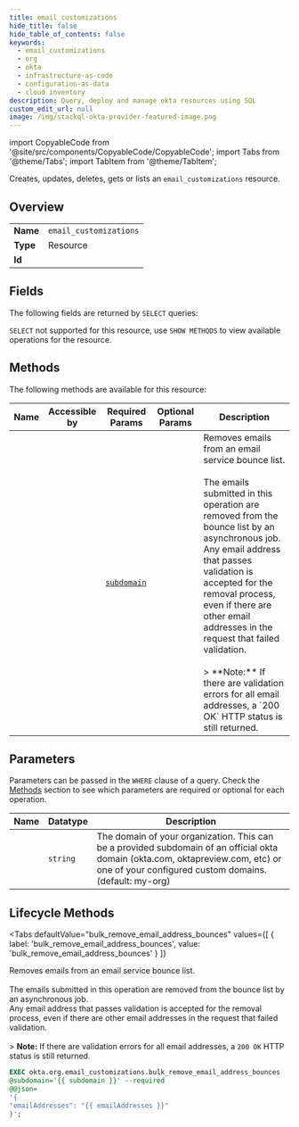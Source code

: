 ```yaml
--- 
title: email_customizations
hide_title: false
hide_table_of_contents: false
keywords:
  - email_customizations
  - org
  - okta
  - infrastructure-as-code
  - configuration-as-data
  - cloud inventory
description: Query, deploy and manage okta resources using SQL
custom_edit_url: null
image: /img/stackql-okta-provider-featured-image.png
---
```


import CopyableCode from '@site/src/components/CopyableCode/CopyableCode';
import Tabs from '@theme/Tabs';
import TabItem from '@theme/TabItem';

Creates, updates, deletes, gets or lists an <code>email_customizations</code> resource.

## Overview
<table><tbody>
<tr><td><b>Name</b></td><td><code>email_customizations</code></td></tr>
<tr><td><b>Type</b></td><td>Resource</td></tr>
<tr><td><b>Id</b></td><td><CopyableCode code="okta.org.email_customizations" /></td></tr>
</tbody></table>

## Fields

The following fields are returned by `SELECT` queries:

`SELECT` not supported for this resource, use `SHOW METHODS` to view available operations for the resource.


## Methods

The following methods are available for this resource:

<table>
<thead>
    <tr>
    <th>Name</th>
    <th>Accessible by</th>
    <th>Required Params</th>
    <th>Optional Params</th>
    <th>Description</th>
    </tr>
</thead>
<tbody>
<tr>
    <td><a href="#bulk_remove_email_address_bounces"><CopyableCode code="bulk_remove_email_address_bounces" /></a></td>
    <td><CopyableCode code="exec" /></td>
    <td><a href="#parameter-subdomain"><code>subdomain</code></a></td>
    <td></td>
    <td>Removes emails from an email service bounce list.<br /><br />The emails submitted in this operation are removed from the bounce list by an asynchronous job.<br />Any email address that passes validation is accepted for the removal process, even if there are other email addresses in the request that failed validation.<br /><br />&gt; **Note:** If there are validation errors for all email addresses, a `200 OK` HTTP status is still returned.<br /></td>
</tr>
</tbody>
</table>

## Parameters

Parameters can be passed in the `WHERE` clause of a query. Check the [Methods](#methods) section to see which parameters are required or optional for each operation.

<table>
<thead>
    <tr>
    <th>Name</th>
    <th>Datatype</th>
    <th>Description</th>
    </tr>
</thead>
<tbody>
<tr id="parameter-subdomain">
    <td><CopyableCode code="subdomain" /></td>
    <td><code>string</code></td>
    <td>The domain of your organization. This can be a provided subdomain of an official okta domain (okta.com, oktapreview.com, etc) or one of your configured custom domains. (default: my-org)</td>
</tr>
</tbody>
</table>

## Lifecycle Methods

<Tabs
    defaultValue="bulk_remove_email_address_bounces"
    values={[
        { label: 'bulk_remove_email_address_bounces', value: 'bulk_remove_email_address_bounces' }
    ]}
>
<TabItem value="bulk_remove_email_address_bounces">

Removes emails from an email service bounce list.<br /><br />The emails submitted in this operation are removed from the bounce list by an asynchronous job.<br />Any email address that passes validation is accepted for the removal process, even if there are other email addresses in the request that failed validation.<br /><br />&gt; **Note:** If there are validation errors for all email addresses, a `200 OK` HTTP status is still returned.<br />

```sql
EXEC okta.org.email_customizations.bulk_remove_email_address_bounces 
@subdomain='{{ subdomain }}' --required 
@@json=
'{
"emailAddresses": "{{ emailAddresses }}"
}';
```
</TabItem>
</Tabs>

